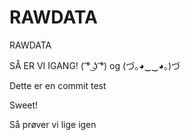 # RAWDATA
RAWDATA

SÅ ER VI IGANG! ( ͡° ͜ʖ ͡°) og (づ｡◕‿‿◕｡)づ 

Dette er en commit test

Sweet!

Så prøver vi lige igen